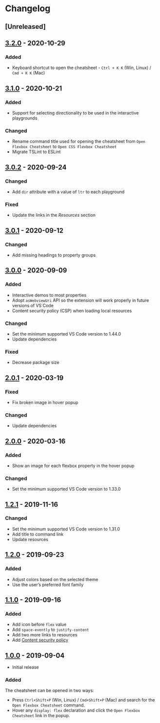 # Changelog

## [Unreleased]

## [3.2.0](https://github.com/dzhavat/css-flexbox-cheatsheet/compare/3.1.0...3.2.0) - 2020-10-29

### Added

- Keyboard shortcut to open the cheatsheet - `Ctrl + K K` (Win, Linux) / `Cmd + K K` (Mac)

## [3.1.0](https://github.com/dzhavat/css-flexbox-cheatsheet/compare/3.0.2...3.1.0) - 2020-10-21

### Added

- Support for selecting directionality to be used in the interactive playgrounds

### Changed

- Rename command title used for opening the cheatsheet from `Open Flexbox Cheatsheet` to `Open CSS Flexbox Cheatsheet`
- Migrate TSLint to ESLint

## [3.0.2](https://github.com/dzhavat/css-flexbox-cheatsheet/compare/3.0.1...3.0.2) - 2020-09-24

### Changed

- Add `dir` attribute with a value of `ltr` to each playground

### Fixed

- Update the links in the *Resources* section

## [3.0.1](https://github.com/dzhavat/css-flexbox-cheatsheet/compare/3.0.0...3.0.1) - 2020-09-12

### Changed

- Add missing headings to property groups

## [3.0.0](https://github.com/dzhavat/css-flexbox-cheatsheet/compare/2.0.1...3.0.0) - 2020-09-09

### Added

- Interactive demos to most properties
- Adopt `asWebviewUri` API so the extension will work properly in future versions of VS Code
- Content security policy (CSP) when loading local resources

### Changed

- Set the minimum supported VS Code version to 1.44.0
- Update dependencies

### Fixed

- Decrease package size

## [2.0.1](https://github.com/dzhavat/css-flexbox-cheatsheet/compare/2.0.0...2.0.1) - 2020-03-19

### Fixed

- Fix broken image in hover popup

### Changed

- Update dependencies

## [2.0.0](https://github.com/dzhavat/css-flexbox-cheatsheet/compare/1.2.1...2.0.0) - 2020-03-16

### Added

- Show an image for each flexbox property in the hover popup

### Changed

- Set the minimum supported VS Code version to 1.33.0

## [1.2.1](https://github.com/dzhavat/css-flexbox-cheatsheet/compare/1.2.0...1.2.1) - 2019-11-16

### Changed

- Set the minimum supported VS Code version to 1.31.0
- Add title to command link
- Update resources

## [1.2.0](https://github.com/dzhavat/css-flexbox-cheatsheet/compare/1.1.0...1.2.0) - 2019-09-23

### Added

- Adjust colors based on the selected theme
- Use the user’s preferred font family

## [1.1.0](https://github.com/dzhavat/css-flexbox-cheatsheet/compare/1.0.0...1.1.0) - 2019-09-16

### Added

- Add icon before `flex` value
- Add `space-evently` to `justify-content`
- Add two more links to resources
- Add [Content security policy](https://code.visualstudio.com/api/extension-guides/webview#content-security-policy)

## [1.0.0](https://github.com/dzhavat/css-flexbox-cheatsheet/releases/tag/1.0.0) - 2019-09-04

- Initial release

### Added

The cheatsheet can be opened in two ways:

- Press `Ctrl+Shift+P` (Win, Linux) / `Cmd+Shift+P` (Mac) and search for the `Open Flexbox Cheatsheet` command.
- Hover any `display: flex` declaration and click the `Open Flexbox Cheatsheet` link in the popup.
